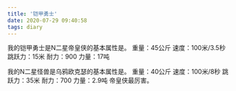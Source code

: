 ```yaml
---
title: '铠甲勇士'
date: 2020-07-29 09:40:58
tags: diary
---
```

我的铠甲勇士是N二星帝皇侠的基本属性是。
重量：45公斤
速度：100米/3.5秒
跳跃力：15米
耐力：900
力量：17吨

我的N二星怪兽是乌鸦欧克瑟的基本属性是。
重量：40公斤
速度：100米/8秒
跳跃力：35米
耐力：700
力量：2.9吨
帝皇侠最厉害。

